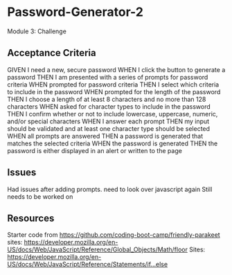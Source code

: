# Password-Generator-2
Module 3: Challenge
## Acceptance Criteria
GIVEN I need a new, secure password
WHEN I click the button to generate a password
THEN I am presented with a series of prompts for password criteria
WHEN prompted for password criteria
THEN I select which criteria to include in the password
WHEN prompted for the length of the password
THEN I choose a length of at least 8 characters and no more than 128 characters
WHEN asked for character types to include in the password
THEN I confirm whether or not to include lowercase, uppercase, numeric, and/or special characters
WHEN I answer each prompt
THEN my input should be validated and at least one character type should be selected
WHEN all prompts are answered
THEN a password is generated that matches the selected criteria
WHEN the password is generated
THEN the password is either displayed in an alert or written to the page
## Issues
Had issues after adding prompts.
need to look over javascript again
Still needs to be worked on
## Resources
Starter code from https://github.com/coding-boot-camp/friendly-parakeet
sites: https://developer.mozilla.org/en-US/docs/Web/JavaScript/Reference/Global_Objects/Math/floor
Sites: https://developer.mozilla.org/en-US/docs/Web/JavaScript/Reference/Statements/if...else
